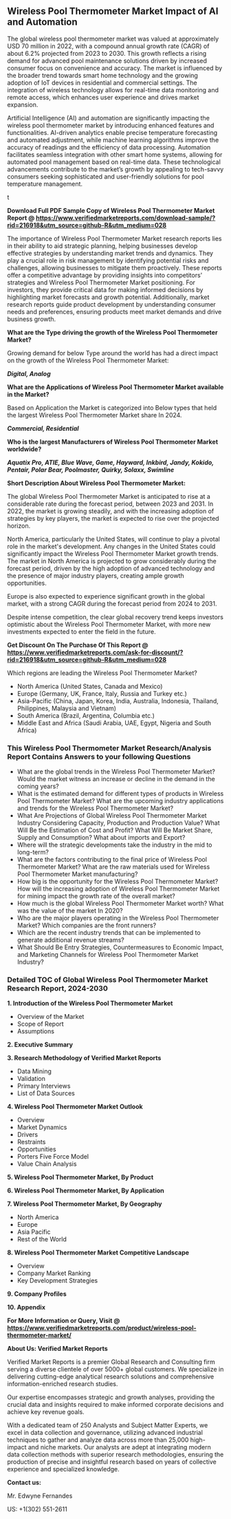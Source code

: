 <h2>Wireless Pool Thermometer Market Impact of AI and Automation</h2><p>The global wireless pool thermometer market was valued at approximately USD 70 million in 2022, with a compound annual growth rate (CAGR) of about 6.2% projected from 2023 to 2030. This growth reflects a rising demand for advanced pool maintenance solutions driven by increased consumer focus on convenience and accuracy. The market is influenced by the broader trend towards smart home technology and the growing adoption of IoT devices in residential and commercial settings. The integration of wireless technology allows for real-time data monitoring and remote access, which enhances user experience and drives market expansion.</p><p>Artificial Intelligence (AI) and automation are significantly impacting the wireless pool thermometer market by introducing enhanced features and functionalities. AI-driven analytics enable precise temperature forecasting and automated adjustment, while machine learning algorithms improve the accuracy of readings and the efficiency of data processing. Automation facilitates seamless integration with other smart home systems, allowing for automated pool management based on real-time data. These technological advancements contribute to the market’s growth by appealing to tech-savvy consumers seeking sophisticated and user-friendly solutions for pool temperature management.</p>t</p><p id="" class=""><strong>Download Full PDF Sample Copy of Wireless Pool Thermometer Market Report @ <a href="https://www.verifiedmarketreports.com/download-sample/?rid=216918&utm_source=github-R&utm_medium=028" target="_blank">https://www.verifiedmarketreports.com/download-sample/?rid=216918&utm_source=github-R&utm_medium=028</a></strong></p><p>The importance of&nbsp;Wireless Pool Thermometer Market research reports lies in their ability to aid strategic planning, helping businesses develop effective strategies by understanding market trends and dynamics. They play a crucial role in risk management by identifying potential risks and challenges, allowing businesses to mitigate them proactively. These reports offer a competitive advantage by providing insights into competitors' strategies and Wireless Pool Thermometer Market positioning. For investors, they provide critical data for making informed decisions by highlighting market forecasts and growth potential. Additionally, market research reports guide product development by understanding consumer needs and preferences, ensuring products meet market demands and drive business growth.</p><p><strong>What are the&nbsp;Type driving the growth of the Wireless Pool Thermometer Market?</strong></p><p id="" class="">Growing demand for below Type around the world has had a direct impact on the growth of the Wireless Pool Thermometer Market:</p><em><strong>Digital, Analog</strong></em></p><strong>What are the&nbsp;Applications&nbsp;of Wireless Pool Thermometer Market available in the Market?</strong></p><p id="" class="">Based on Application the Market is categorized into Below types that held the largest Wireless Pool Thermometer Market share In 2024.</p><em><strong>Commercial, Residential</strong></em></p><strong>Who is the largest Manufacturers of Wireless Pool Thermometer Market worldwide?</strong></p><p><em><strong>Aquatix Pro, ATIE, Blue Wave, Game, Hayward, Inkbird, Jandy, Kokido, Pentair, Polar Bear, Poolmaster, Quirky, Solaxx, Swimline</strong></em></p><p id="" class=""><strong>Short Description About Wireless Pool Thermometer Market:</strong></p><p>The global Wireless Pool Thermometer Market is anticipated to rise at a considerable rate during the forecast period, between 2023 and 2031. In 2022, the market is growing steadily, and with the increasing adoption of strategies by key players, the market is expected to rise over the projected horizon.</p><p>North America, particularly the United States, will continue to play a pivotal role in the market's development. Any changes in the United States could significantly impact the Wireless Pool Thermometer Market growth trends. The market in North America is projected to grow considerably during the forecast period, driven by the high adoption of advanced technology and the presence of major industry players, creating ample growth opportunities.</p><p>Europe is also expected to experience significant growth in the global market, with a strong CAGR during the forecast period from 2024 to 2031.</p><p>Despite intense competition, the clear global recovery trend keeps investors optimistic about the Wireless Pool Thermometer Market, with more new investments expected to enter the field in the future.</p><p id="" class=""><strong>Get Discount On The Purchase Of This Report @ <a href="https://www.verifiedmarketreports.com/ask-for-discount/?rid=216918&utm_source=github-R&utm_medium=028" target="_blank">https://www.verifiedmarketreports.com/ask-for-discount/?rid=216918&utm_source=github-R&utm_medium=028</a></strong></p>Which regions are leading the Wireless Pool Thermometer Market?</p><ul><li>North America (United States, Canada and Mexico)</li><li>Europe (Germany, UK, France, Italy, Russia and Turkey etc.)</li><li>Asia-Pacific (China, Japan, Korea, India, Australia, Indonesia, Thailand, Philippines, Malaysia and Vietnam)</li><li>South America (Brazil, Argentina, Columbia etc.)</li><li>Middle East and Africa (Saudi Arabia, UAE, Egypt, Nigeria and South Africa)</li></ul><h3 id="" class="">This Wireless Pool Thermometer Market Research/Analysis Report Contains Answers to your following Questions</h3><ul><li>What are the global trends in the Wireless Pool Thermometer Market? Would the market witness an increase or decline in the demand in the coming years?</li><li>What is the estimated demand for different types of products in Wireless Pool Thermometer Market? What are the upcoming industry applications and trends for the Wireless Pool Thermometer Market?</li><li>What Are Projections of Global Wireless Pool Thermometer Market Industry Considering Capacity, Production and Production Value? What Will Be the Estimation of Cost and Profit? What Will Be Market Share, Supply and Consumption? What about imports and Export?</li><li>Where will the strategic developments take the industry in the mid to long-term?</li><li>What are the factors contributing to the final price of Wireless Pool Thermometer Market? What are the raw materials used for Wireless Pool Thermometer Market manufacturing?</li><li>How big is the opportunity for the Wireless Pool Thermometer Market? How will the increasing adoption of Wireless Pool Thermometer Market for mining impact the growth rate of the overall market?</li><li>How much is the global Wireless Pool Thermometer Market worth? What was the value of the market In 2020?</li><li>Who are the major players operating in the Wireless Pool Thermometer Market? Which companies are the front runners?</li><li>Which are the recent industry trends that can be implemented to generate additional revenue streams?</li><li>What Should Be Entry Strategies, Countermeasures to Economic Impact, and Marketing Channels for Wireless Pool Thermometer Market Industry?</li></ul><h3 id="" class="">Detailed TOC of Global Wireless Pool Thermometer Market Research Report, 2024-2030</h3><p id="" class=""><strong>1. Introduction of the Wireless Pool Thermometer Market</strong></p><ul><li>Overview of the Market</li><li>Scope of Report</li><li>Assumptions</li></ul><p id="" class=""><strong>2. Executive Summary</strong></p><p id="" class=""><strong>3. Research Methodology of Verified Market Reports</strong></p><ul><li>Data Mining</li><li>Validation</li><li>Primary Interviews</li><li>List of Data Sources</li></ul><p id="" class=""><strong>4. Wireless Pool Thermometer Market Outlook</strong></p><ul><li>Overview</li><li>Market Dynamics</li><li>Drivers</li><li>Restraints</li><li>Opportunities</li><li>Porters Five Force Model</li><li>Value Chain Analysis</li></ul><p id="" class=""><strong>5. Wireless Pool Thermometer Market, By Product</strong></p><p id="" class=""><strong>6. Wireless Pool Thermometer Market, By Application</strong></p><p id="" class=""><strong>7. Wireless Pool Thermometer Market, By Geography</strong></p><ul><li>North America</li><li>Europe</li><li>Asia Pacific</li><li>Rest of the World</li></ul><p id="" class=""><strong>8. Wireless Pool Thermometer Market Competitive Landscape</strong></p><ul><li>Overview</li><li>Company Market Ranking</li><li>Key Development Strategies</li></ul><p id="" class=""><strong>9. Company Profiles</strong></p><p id="" class=""><strong>10. Appendix</strong></p><p id="" class=""><strong>For More Information or Query, Visit @ <a href="https://www.verifiedmarketreports.com/product/wireless-pool-thermometer-market/" target="_blank">https://www.verifiedmarketreports.com/product/wireless-pool-thermometer-market/</a></strong></p><p id="" class=""><strong>About Us: Verified Market Reports</strong></p><p id="" class="">Verified Market Reports is a premier Global Research and Consulting firm serving a diverse clientele of over 5000+ global customers. We specialize in delivering cutting-edge analytical research solutions and comprehensive information-enriched research studies.</p><p id="" class="">Our expertise encompasses strategic and growth analyses, providing the crucial data and insights required to make informed corporate decisions and achieve key revenue goals.</p><p id="" class="">With a dedicated team of 250 Analysts and Subject Matter Experts, we excel in data collection and governance, utilizing advanced industrial techniques to gather and analyze data across more than 25,000 high-impact and niche markets. Our analysts are adept at integrating modern data collection methods with superior research methodologies, ensuring the production of precise and insightful research based on years of collective experience and specialized knowledge.</p><p id="" class=""><strong>Contact us:</strong></p><p id="" class="">Mr. Edwyne Fernandes</p><p id="" class="">US: +1(302) 551-2611</p>